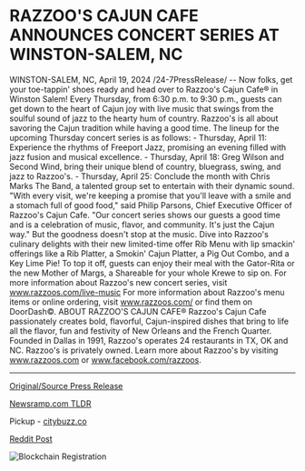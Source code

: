 # RAZZOO'S CAJUN CAFE ANNOUNCES CONCERT SERIES AT WINSTON-SALEM, NC

WINSTON-SALEM, NC, April 19, 2024 /24-7PressRelease/ -- Now folks, get your toe-tappin' shoes ready and head over to Razzoo's Cajun Cafe® in Winston Salem! Every Thursday, from 6:30 p.m. to 9:30 p.m., guests can get down to the heart of Cajun joy with live music that swings from the soulful sound of jazz to the hearty hum of country. Razzoo's is all about savoring the Cajun tradition while having a good time.   The lineup for the upcoming Thursday concert series is as follows:   - Thursday, April 11: Experience the rhythms of Freeport Jazz, promising an evening filled with jazz fusion and musical excellence.  - Thursday, April 18: Greg Wilson and Second Wind, bring their unique blend of country, bluegrass, swing, and jazz to Razzoo's.  - Thursday, April 25: Conclude the month with Chris Marks The Band, a talented group set to entertain with their dynamic sound.   "With every visit, we're keeping a promise that you'll leave with a smile and a stomach full of good food," said Philip Parsons, Chief Executive Officer of Razzoo's Cajun Cafe. "Our concert series shows our guests a good time and is a celebration of music, flavor, and community. It's just the Cajun way."   But the goodness doesn't stop at the music. Dive into Razzoo's culinary delights with their new limited-time offer Rib Menu with lip smackin' offerings like a Rib Platter, a Smokin' Cajun Platter, a Pig Out Combo, and a Key Lime Pie! To top it off, guests can enjoy their meal with the Gator-Rita or the new Mother of Margs, a Shareable for your whole Krewe to sip on.  For more information about Razzoo's new concert series, visit www.razzoos.com/live-music For more information about Razzoo's menu items or online ordering, visit www.razzoos.com/ or find them on DoorDash©.  ABOUT RAZZOO'S CAJUN CAFE®  Razzoo's Cajun Cafe passionately creates bold, flavorful, Cajun-inspired dishes that bring to life all the flavor, fun and festivity of New Orleans and the French Quarter. Founded in Dallas in 1991, Razzoo's operates 24 restaurants in TX, OK and NC. Razzoo's is privately owned. Learn more about Razzoo's by visiting www.razzoos.com or www.facebook.com/razzoos. 

---

[Original/Source Press Release](https://www.24-7pressrelease.com/press-release/510135/razzoos-cajun-cafe-announces-concert-series-at-winston-salem-nc)
                    

[Newsramp.com TLDR](https://newsramp.com/curated-news/razzoo-s-cajun-cafe-hosts-live-music-series-and-unveils-new-rib-menu/231512de64f215558e5bcef8dd095c24) 


Pickup - [citybuzz.co](https://citybuzz.co/2024/04/19/razzoo-s-cajun-cafe-announces-concert-series-at-winston-salem-nc)
 



[Reddit Post](https://www.reddit.com/r/Lifestyle_Culture/comments/1c8756s/razzoos_cajun_cafe_hosts_live_music_series_and/) 



![Blockchain Registration](https://cdn.newsramp.app/24-7PressRelease/qrcode/244/19/lushTak7.webp)
